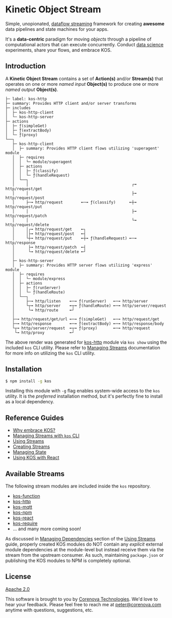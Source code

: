 # Kinetic Object Stream

Simple, unopionated,
[dataflow streaming](https://en.wikipedia.org/wiki/Dataflow) framework
for creating **awesome** data pipelines and state machines for your
apps.

It's a **data-centric** paradigm for moving *objects* through a
pipeline of computational actors that can execute
concurrently. Conduct
[data science](https://en.wikipedia.org/wiki/Data_science)
experiments, share your flows, and embrace KOS.

<!---
  [![NPM Version][npm-image]][npm-url]
  [![NPM Downloads][downloads-image]][downloads-url]
--->

## Introduction

A **Kinetic Object Stream** contains a set of **Action(s)** and/or
**Stream(s)** that operates on one or more *named input* **Object(s)**
to produce one or more *named output* **Object(s)**.

```
├─ label: kos-http
├─ summary: Provides HTTP client and/or server transforms
├─ includes
│  ├─ kos-http-client
│  └─ kos-http-server
├─ actions
│  ├─ ƒ(simpleGet)
│  ├─ ƒ(extractBody)
│  └─ ƒ(proxy)
└──┐
   ├─ kos-http-client
   │  ├─ summary: Provides HTTP client flows utilizing 'superagent' module
   │  ├─ requires
   │  │  └─ module/superagent
   │  ├─ actions
   │  │  ├─ ƒ(classify)
   │  │  └─ ƒ(handleRequest)
   │  └──┐
   │     │                                             ┌╼ http/request/get
   │     │                                             ├╼ http/request/post
   │     ├─╼ http/request        ╾─╼ ƒ(classify)      ╾┼╼ http/request/put
   │     │                                             ├╼ http/request/patch
   │     │                                             └╼ http/request/delete
   │     │┌╼ http/request/get    ╾┐
   │     │├╼ http/request/post   ╾┤
   │     └┼╼ http/request/put    ╾┼╼ ƒ(handleRequest) ╾─╼ http/response
   │      ├╼ http/request/patch  ╾┤
   │      └╼ http/request/delete ╾┘
   │
   ├─ kos-http-server
   │  ├─ summary: Provides HTTP server flows utilizing 'express' module
   │  ├─ requires
   │  │  └─ module/express
   │  ├─ actions
   │  │  ├─ ƒ(runServer)
   │  │  └─ ƒ(handleRoute)
   │  └──┐
   │     ├─╼ http/listen    ╾─╼ ƒ(runServer)   ╾─╼ http/server
   │     └┬╼ http/server    ╾┬╼ ƒ(handleRoute) ╾─╼ http/server/request
   │      └╼ http/route     ╾┘
   │
   ├─╼ http/request/get/url ╾─╼ ƒ(simpleGet)   ╾─╼ http/request/get
   ├─╼ http/response        ╾─╼ ƒ(extractBody) ╾─╼ http/response/body
   └┬╼ http/server/request  ╾┬╼ ƒ(proxy)       ╾─╼ http/request
    └╼ http/proxy           ╾┘
```

The above render was generated for [kos-http](./streams/http.md)
module via `kos show` using the included `kos` CLI utility. Please
refer to [Managing Streams](./docs/cli.md#managing-streams) documentation
for more info on utilizing the `kos` CLI utility.

## Installation

```bash
$ npm install -g kos
```

Installing this module with `-g` flag enables system-wide access to
the `kos` utility. It is the *preferred* installation method, but it's
perfectly fine to install as a local dependency.

## Reference Guides

- [Why embrace KOS?](./docs/benefits.md)
- [Managing Streams with `kos` CLI](./docs/cli.md)
- [Using Streams](./docs/usage.md)
- [Creating Streams](./docs/developer.md)
- [Managing State](./docs/state-machine.md)
- [Using KOS with React](./docs/react.md)

## Available Streams

The following stream modules are included inside the `kos` repository.

- [kos-function](./streams/function.md)
- [kos-http](./streams/http.md)
- [kos-mqtt](./streams/mqtt.md)
- [kos-npm](./streams/npm.md)
- [kos-react](./streams/react.md)
- [kos-require](./streams/require.md)
- ... and many more coming soon!

As discussed in
[Managing Dependencies](./docs/usage.md#managing-dependencies) section
of the [Using Streams](./docs/usage.md) guide, properly created KOS
modules do NOT contain any *explicit* external module dependencies at
the module-level but instead receive them via the stream from the
upstream consumer. As such, maintaining `package.json` or publishing
the KOS modules to NPM is completely optional.

## License
  [Apache 2.0](LICENSE)

This software is brought to you by
[Corenova Technologies](http://www.corenova.com). We'd love to hear
your feedback.  Please feel free to reach me at <peter@corenova.com>
anytime with questions, suggestions, etc.

[npm-image]: https://img.shields.io/npm/v/kos.svg
[npm-url]: https://npmjs.org/package/kos
[downloads-image]: https://img.shields.io/npm/dt/kos.svg
[downloads-url]: https://npmjs.org/package/kos
